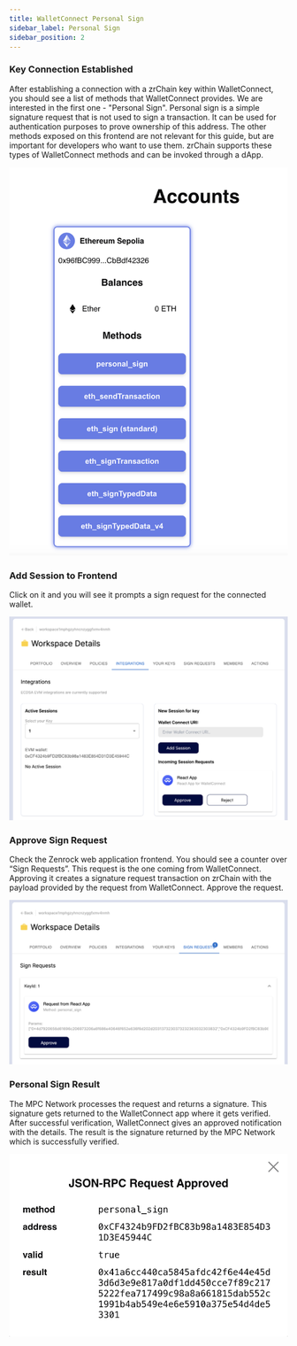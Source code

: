```yaml
---
title: WalletConnect Personal Sign 
sidebar_label: Personal Sign
sidebar_position: 2
---
```


### Key Connection Established

After establishing a connection with a zrChain key within WalletConnect, you should see a list of methods that WalletConnect provides. We are interested in the first one - "Personal Sign". 
Personal sign is a simple signature request that is not used to sign a transaction. It can be used for authentication purposes to prove ownership of this address.
The other methods exposed on this frontend are not relevant for this guide, but are important for developers who want to use them. zrChain supports these types of WalletConnect methods and can be invoked through a dApp.

<div style={{maxWidth: "400px", margin: "0 auto"}}>

![WalletConnect Menu](../../../static/img/wc-menu.png)

</div>

### Add Session to Frontend 

Click on it and you will see it prompts a sign request for the connected wallet.

<div style={{maxWidth: "800px", margin: "0 auto"}}>

![WalletConnect Approve Connection](../../../static/img/wc-approve-connection.png)

</div>

### Approve Sign Request

Check the Zenrock web application frontend. You should see a counter over “Sign Requests”. This request is the one coming from WalletConnect. Approving it creates a signature request transaction on zrChain with the payload provided by the request from WalletConnect. Approve the request. 

<div style={{maxWidth: "800px", margin: "0 auto"}}>

![WalletConnect Personal Sign](../../../static/img/wc-personal-sign.png)

</div>

### Personal Sign Result 

The MPC Network processes the request and returns a signature. This signature gets returned to the WalletConnect app where it gets verified. After successful verification, WalletConnect gives an approved notification with the details. The result is the signature returned by the MPC Network which is successfully verified.

<div style={{maxWidth: "400px", margin: "0 auto"}}>

![WalletConnect Approved Personal Sign](../../../static/img/wc-approved-sign.png)

</div>
